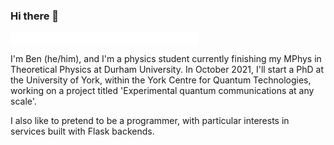 ### Hi there 👋

<iframe allowtransparency="true" frameborder="0" scrolling="no" src="//platform.twitter.com/widgets/follow_button.html?screen_name=bamiesking"  style="width:300px; height:20px;"></iframe>

I'm Ben (he/him), and I'm a physics student currently finishing my MPhys in Theoretical Physics at Durham University. In October 2021, I'll start a PhD at the University of York, within the York Centre for Quantum Technologies, working on a project titled 'Experimental quantum communications at any scale'.

I also like to pretend to be a programmer, with particular interests in services built with Flask backends.

<!--
**bamiesking/bamiesking** is a ✨ _special_ ✨ repository because its `README.md` (this file) appears on your GitHub profile.

Here are some ideas to get you started:

- 🔭 I’m currently working on ...
- 🌱 I’m currently learning ...
- 👯 I’m looking to collaborate on ...
- 🤔 I’m looking for help with ...
- 💬 Ask me about ...
- 📫 How to reach me: ...
- 😄 Pronouns: ...
- ⚡ Fun fact: ...
-->
